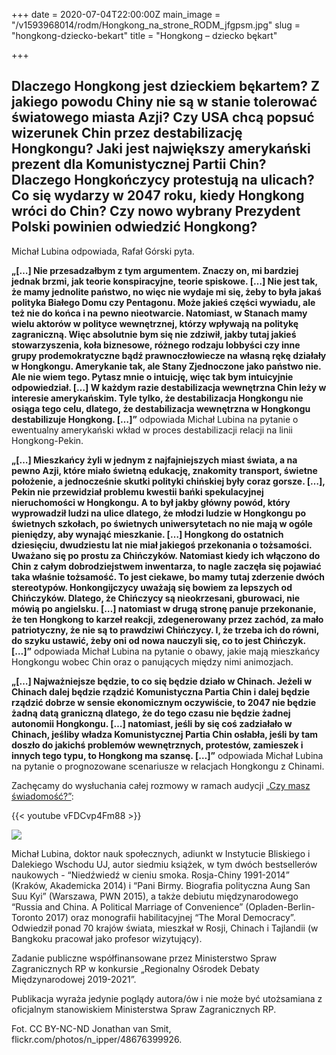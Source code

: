 +++
date = 2020-07-04T22:00:00Z
main_image = "/v1593968014/rodm/Hongkong_na_strone_RODM_jfgpsm.jpg"
slug = "hongkong-dziecko-bekart"
title = "Hongkong – dziecko bękart"

+++
## Dlaczego Hongkong jest dzieckiem bękartem? Z jakiego powodu Chiny nie są w stanie tolerować światowego miasta Azji? Czy USA chcą popsuć wizerunek Chin przez destabilizację Hongkongu? Jaki jest największy amerykański prezent dla Komunistycznej Partii Chin? Dlaczego Hongkończycy protestują na ulicach? Co się wydarzy w 2047 roku, kiedy Hongkong wróci do Chin? Czy nowo wybrany Prezydent Polski powinien odwiedzić Hongkong?

Michał Lubina odpowiada, Rafał Górski pyta.

**„\[…\] Nie przesadzałbym z tym argumentem. Znaczy on, mi bardziej jednak brzmi, jak teorie konspiracyjne, teorie spiskowe. \[…\] Nie jest tak, że mamy jednolite państwo, no więc nie wydaje mi się, żeby to była jakaś polityka Białego Domu czy Pentagonu. Może jakieś części wywiadu, ale też nie do końca i na pewno nieotwarcie. Natomiast, w Stanach mamy wielu aktorów w polityce wewnętrznej, którzy wpływają na politykę zagraniczną. Więc absolutnie bym się nie zdziwił, jakby tutaj jakieś stowarzyszenia, koła biznesowe, różnego rodzaju lobbyści czy inne grupy prodemokratyczne bądź prawnoczłowiecze na własną rękę działały w Hongkongu. Amerykanie tak, ale Stany Zjednoczone jako państwo nie. Ale nie wiem tego. Pytasz mnie o intuicję, więc tak bym intuicyjnie odpowiedział. \[…\] W każdym razie destabilizacja wewnętrzna Chin leży w interesie amerykańskim. Tyle tylko, że destabilizacja Hongkongu nie osiąga tego celu, dlatego, że destabilizacja wewnętrzna w Hongkongu destabilizuje Hongkong. \[…\]”** odpowiada Michał Lubina na pytanie o ewentualny amerykański wkład w proces destabilizacji relacji na linii Hongkong-Pekin.

**„\[…\] Mieszkańcy żyli w jednym z najfajniejszych miast świata, a na pewno Azji, które miało świetną edukację, znakomity transport, świetne położenie, a jednocześnie skutki polityki chińskiej były coraz gorsze. \[…\], Pekin nie przewidział problemu kwestii bańki spekulacyjnej nieruchomości w Hongkongu. A to był jakby główny powód, który wyprowadził ludzi na ulice dlatego, że młodzi ludzie w Hongkongu po świetnych szkołach, po świetnych uniwersytetach no nie mają w ogóle pieniędzy, aby wynająć mieszkanie. \[…\] Hongkong do ostatnich dziesięciu, dwudziestu lat nie miał jakiegoś przekonania o tożsamości. Uważano się po prostu za Chińczyków. Natomiast kiedy ich włączono do Chin z całym dobrodziejstwem inwentarza, to nagle zaczęła się pojawiać taka właśnie tożsamość. To jest ciekawe, bo mamy tutaj zderzenie dwóch stereotypów. Honkongijczycy uważają się bowiem za lepszych od Chińczyków. Dlatego, że Chińczycy są nieokrzesani, gburowaci, nie mówią po angielsku. \[…\] natomiast w drugą stronę panuje przekonanie, że ten Hongkong to karzeł reakcji, zdegenerowany przez zachód, za mało patriotyczny, że nie są to prawdziwi Chińczycy. I, że trzeba ich do równi, do szyku ustawić, żeby oni od nowa nauczyli się, co to jest Chińczyk. \[…\]”** odpowiada Michał Lubina na pytanie o obawy, jakie mają mieszkańcy Hongkongu wobec Chin oraz o panujących między nimi animozjach.

**„\[…\] Najważniejsze będzie, to co się będzie działo w Chinach. Jeżeli w Chinach dalej będzie rządzić Komunistyczna Partia Chin i dalej będzie rządzić dobrze w sensie ekonomicznym oczywiście, to 2047 nie będzie żadną datą graniczną dlatego, że do tego czasu nie będzie żadnej autonomii Hongkongu. \[…\] natomiast, jeśli by się coś zadziałało w Chinach, jeśliby władza Komunistycznej Partia Chin osłabła, jeśli by tam doszło do jakichś problemów wewnętrznych, protestów, zamieszek i innych tego typu, to Hongkong ma szansę. \[…\]”** odpowiada Michał Lubina na pytanie o prognozowane scenariusze w relacjach Hongkongu z Chinami.

Zachęcamy do wysłuchania całej rozmowy w ramach audycji [„Czy masz świadomość?”](https://instytutsprawobywatelskich.pl/hongkong-dziecko-bekart/ "https://instytutsprawobywatelskich.pl/hongkong-dziecko-bekart/"):

{{< youtube vFDCvp4Fm88 >}}

![](https://res.cloudinary.com/inspro/image/upload/v1589991167/rodm/Michal-Lubina_wesoiv.jpg)

Michał Lubina, doktor nauk społecznych, adiunkt w Instytucie Bliskiego i Dalekiego Wschodu UJ, autor siedmiu książek, w tym dwóch bestsellerów naukowych - “Niedźwiedź w cieniu smoka. Rosja-Chiny 1991-2014” (Kraków, Akademicka 2014) i “Pani Birmy. Biografia polityczna Aung San Suu Kyi” (Warszawa, PWN 2015), a także debiutu międzynarodowego “Russia and China. A Political Marriage of Convenience” (Opladen-Berlin-Toronto 2017) oraz monografii habilitacyjnej “The Moral Democracy”. Odwiedził ponad 70 krajów świata, mieszkał w Rosji, Chinach i Tajlandii (w Bangkoku pracował jako profesor wizytujący).

Zadanie publiczne współfinansowane przez Ministerstwo Spraw Zagranicznych RP w konkursie „Regionalny Ośrodek Debaty Międzynarodowej 2019-2021”.

Publikacja wyraża jedynie poglądy autora/ów i nie może być utożsamiana z oficjalnym stanowiskiem Ministerstwa Spraw Zagranicznych RP.

Fot. CC BY-NC-ND Jonathan van Smit, flickr.com/photos/n_ipper/48676399926. 